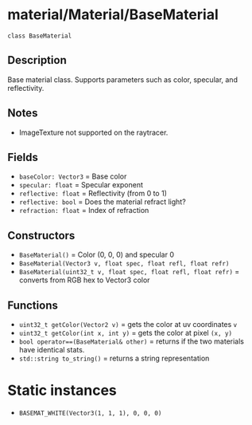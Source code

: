 # material/Material/BaseMaterial

`class BaseMaterial`

## Description

Base material class. Supports parameters such as color, specular, and reflectivity.

## Notes

- ImageTexture not supported on the raytracer.

## Fields

- `baseColor: Vector3` = Base color
- `specular: float` = Specular exponent
- `reflective: float` = Reflectivity (from 0 to 1)
- `reflective: bool` = Does the material refract light?
- `refraction: float` = Index of refraction

## Constructors

- `BaseMaterial()` = Color (0, 0, 0) and specular 0
- `BaseMaterial(Vector3 v, float spec, float refl, float refr)`
- `BaseMaterial(uint32_t v, float spec, float refl, float refr)` = converts from RGB hex to Vector3 color

## Functions

- `uint32_t getColor(Vector2 v)` = gets the color at uv coordinates `v`
- `uint32_t getColor(int x, int y)` = gets the color at pixel `(x, y)`
- `bool operator==(BaseMaterial& other)` = returns if the two materials have identical stats.
- `std::string to_string()` = returns a string representation

# Static instances

- `BASEMAT_WHITE(Vector3(1, 1, 1), 0, 0, 0)`
